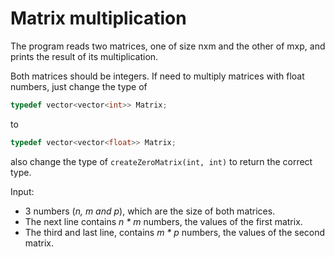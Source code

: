 # Matrix multiplication

The program reads two matrices, one of size nxm and the other of mxp, and prints the result of its multiplication.

Both matrices should be integers. If need to multiply matrices with float numbers, just change the type of

```cpp
typedef vector<vector<int>> Matrix;
```

to

```cpp
typedef vector<vector<float>> Matrix;
```

also change the type of `createZeroMatrix(int, int)` to return the correct type.

Input:

* 3 numbers (_n, m and p_), which are the size of both matrices.
* The next line contains _n * m_ numbers, the values of the first matrix.
* The third and last line, contains _m * p_ numbers, the values of the second matrix.
